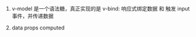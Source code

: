 <!--
 * @Author: your name
 * @Date: 2021-07-10 10:28:58
 * @LastEditTime: 2021-07-10 10:33:45
 * @LastEditors: Please set LastEditors
 * @Description: In User Settings Edit
 * @FilePath: \notes\study notes\vue\vue知识.vue
-->

1. v-model 是一个语法糖，真正实现的是 v-bind: 响应式绑定数据 和 触发 input 事件，并传递数据

2. data props computed
